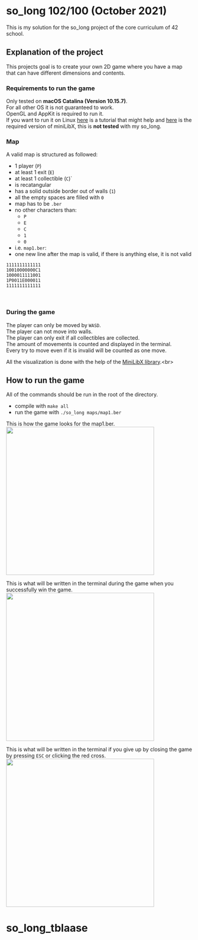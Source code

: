 # so_long 102/100 (October 2021)
This is my solution for the so_long project of the core curriculum of 42 school.<br>

## Explanation of the project

This projects goal is to create your own 2D game where you have a map that can have different dimensions and contents.<br>

### Requirements to run the game
Only tested on **macOS Catalina (Version 10.15.7)**.<br>
For all other OS it is not guaranteed to work.<br>
OpenGL and AppKit is required to run it.<br>
If you want to run it on Linux [here](https://harm-smits.github.io/42docs/libs/minilibx/getting_started.html#compilation-on-linux) is a tutorial that might help and [here](https://github.com/42Paris/minilibx-linux) is the required version of miniLibX, this is **not tested** with my so_long.<br>

### Map
A valid map is structured as followed:<br>
- 1 player (`P`)
- at least 1 exit (`E`)
- at least 1 collectible (`C`)`
- is recatangular
- has a solid outside border out of walls (`1`)
- all the empty spaces are filled with `0`
- map has to be `.ber`
- no other characters than:
  * `P`
  * `E`
  * `C`
  * `1`
  * `0`
- i.e. `map1.ber`:
- one new line after the map is valid, if there is anything else, it is not valid

```
1111111111111
10010000000C1
1000011111001
1P0011E000011
1111111111111
```

<br>

### During the game
The player can only be moved by `WASD`.<br>
The player can not move into walls.<br>
The player can only exit if all collectibles are collected.<br>
The amount of movements is counted and displayed in the terminal.<br>
Every try to move even if it is invalid will be counted as one move.<br>

All the visualization is done with the help of the [MiniLibX library](https://github.com/tblaase/so_long/tree/master/mlx "https://github.com/tblaase/so_long/tree/master/mlx").<br>

## How to run the game

All of the commands should be run in the root of the directory.<br>
- compile with `make all`
- run the game with `./so_long maps/map1.ber`

This is how the game looks for the map1.ber.<br>
<img src="images/example.png" width="400"/><br>

This is what will be written in the terminal during the game when you successfully win the game.<br>
<img src="images/terminal_win.png" width="400"/><br>

This is what will be written in the terminal if you give up by closing the game by pressing `ESC` or clicking the red cross.<br>
<img src="images/terminal_give_up.png" width="400"/><br>
# so_long_tblaase
